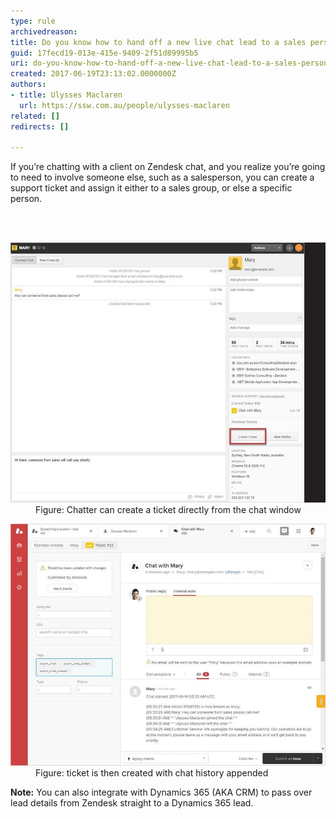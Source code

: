 ```yaml
---
type: rule
archivedreason: 
title: Do you know how to hand off a new live chat lead to a sales person using support?
guid: 17fecd19-013e-415e-9409-2f51d89995b5
uri: do-you-know-how-to-hand-off-a-new-live-chat-lead-to-a-sales-person-using-support
created: 2017-06-19T23:13:02.0000000Z
authors:
- title: Ulysses Maclaren
  url: https://ssw.com.au/people/ulysses-maclaren
related: []
redirects: []

---
```



<p class="ssw15-rteElement-P">If you’re chatting with a client on Zendesk chat, and you realize you’re going to need to involve someone else, such as a salesperson, you can create a support ticket and assign it either to a sales group, or else a specific person.</p>
<br><excerpt class='endintro'></excerpt><br>
<dl class="image"><dt><img src="zendesk-handoff-1-min.jpg" alt="zendesk-handoff-1-min.jpg" /></dt><dd>Figure: Chatter can create a ticket directly from the chat window</dd></dl><dl class="image"><dt><img src="zendesk-handoff-2-min.jpg" alt="zendesk-handoff-2-min.jpg" /></dt><dd>Figure: ticket is then created with chat history appended</dd></dl><p><strong>Note:</strong> You can also integrate with Dynamics 365 (AKA CRM) to pass over lead details from Zendesk straight to a Dynamics 365 lead.<br></p>


